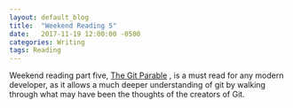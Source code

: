 ```yaml
---
layout: default_blog
title:  "Weekend Reading 5"
date:   2017-11-19 12:00:00 -0500
categories: Writing
tags: Reading
---
```


Weekend reading part five, [The Git Parable](http://tom.preston-werner.com/2009/05/19/the-git-parable.html)
, is a must read for any modern developer, as it allows a much deeper understanding of git by walking through what may have been the thoughts of the creators of Git.

